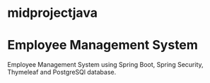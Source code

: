 # midprojectjava
# Employee Management System
Employee Management System using Spring Boot, Spring Security, Thymeleaf and PostgreSQl database.
